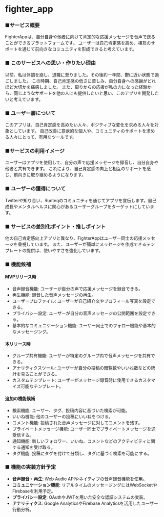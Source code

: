 # fighter_app

### ■サービス概要
FighterAppは、自分自身や他者に向けて肯定的な応援メッセージを音声で送ることができるプラットフォームです。
ユーザーは自己肯定感を高め、相互のサポートを通じて前向きなコミュニティを形成できると考えています。

### ■ このサービスへの思い・作りたい理由
以前、私は体調を崩し、退職に至りました。その後約一年間、鬱に近い状態で過ごしました。
この時期、自己肯定感の低さに苦しみ、自分自身への感謝がどれほど大切かを痛感しました。
また、周りからの応援が私の力になった経験から、同じようなサポートを他の人にも提供したいと思い、このアプリを開発したいと考えています。

### ■ ユーザー層について
このアプリは、自己肯定感を高めたい人々、ポジティブな変化を求める人々を対象としています。
自己改善に意欲的な個人や、コミュニティのサポートを求める人々にとって、有用なツールです。

### ■サービスの利用イメージ
ユーザーはアプリを使用して、自分の声で応援メッセージを録音し、自分自身や他者と共有できます。
これにより、自己肯定感の向上と相互のサポートを感じ、前向きに取り組めるようになります。

### ■ ユーザーの獲得について
Twitterや知り合い、Runteqのコミュニティを通じてアプリを宣伝します。自己成長やメンタルヘルスに関心があるユーザーグループをターゲットにしています。

### ■ サービスの差別化ポイント・推しポイント
他の自己肯定感向上アプリと異なり、FighterAppはユーザー同士の応援メッセージを重視しています。
また、ユーザーが簡単にメッセージを作成できるテンプレートの提供は、使いやすさを強化しています。

### ■ 機能候補

#### **MVPリリース時**
- 音声録音機能: ユーザーが自分の声で応援メッセージを録音できる。
- 再生機能: 録音した音声メッセージの再生。
- ユーザープロファイル: ユーザーが自己紹介文やプロフィール写真を設定できる。
- プライバシー設定: ユーザーが自分の音声メッセージの公開範囲を設定できる。
- 基本的なコミュニケーション機能: ユーザー同士でのフォロー機能や基本的なメッセージング。

#### **本リリース時**
- グループ共有機能: ユーザーが特定のグループ内で音声メッセージを共有できる。
- アナリティクスツール: ユーザーが自分の投稿の閲覧数やいいね数などの統計を見ることができる。
- カスタムテンプレート: ユーザーがメッセージ録音時に使用できるカスタマイズ可能なテンプレート。

#### **追加の機能候補**
- 検索機能: ユーザー、タグ、投稿内容に基づいた検索が可能。
- いいね機能: 他のユーザーの投稿にいいねをつける。
- コメント機能: 投稿された音声メッセージに対してコメントを残す。
- プライベートメッセージ機能: ユーザー同士でプライベートメッセージを送受信する。
- 通知機能: 新しいフォロワー、いいね、コメントなどのアクティビティに関する通知を受け取る。
- タグ機能: 投稿にタグを付けて分類し、タグに基づく検索を可能にする。

### ■ 機能の実装方針予定
- **音声録音・再生**: Web Audio APIやネイティブの音声録音機能を使用。
- **コミュニケーション機能**: リアルタイムのメッセージングにはWebSocketやFirebaseを利用予定。
- **プライバシー設定**: OAuthやJWTを用いた安全な認証システムの実装。
- **アナリティクス**: Google AnalyticsやFirebase Analyticsを活用したユーザー行動分析。